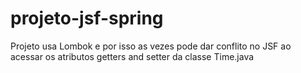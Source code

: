 # projeto-jsf-spring

Projeto usa Lombok e por isso as vezes pode dar conflito no JSF ao acessar os atributos getters and setter da classe Time.java
